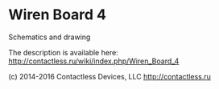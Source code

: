 Wiren Board 4
===============

Schematics and drawing

The description is available here: http://contactless.ru/wiki/index.php/Wiren_Board_4


(c) 2014-2016 Contactless Devices, LLC
http://contactless.ru

